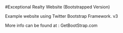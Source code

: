#Exceptional Realty Website (Bootstrapped Version)

Example website using Twitter Bootstrap Framework. v3

More info can be found at : GetBootStrap.com
